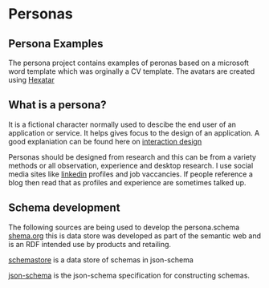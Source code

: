 # Personas
## Persona Examples
The persona project contains examples of peronas based on a microsoft word template which was orginally a CV template.
The avatars are created using [Hexatar](http://www.hexatar.com/) 

## What is a persona? 
It is a fictional character normally used to descibe the end user of an application or service. It helps gives focus to the design of an application. A good explaniation can be found here on [interaction design](https://www.interaction-design.org/literature/article/personas-why-and-how-you-should-use-them)

Personas should be designed from research and this can be from a variety methods or all observation, experience and desktop research.
I use social media sites like [linkedin](https://www.linkedin.com/jobs) profiles and job vaccancies. If people reference a blog then read that as profiles and experience are sometimes talked up. 

## Schema development

The following sources are being used to develop the persona.schema 
[shema.org](https:schema.org) this is data store was developed as part of the semantic web and is an RDF intended use by products and retailing. 

[schemastore](http://schemastore.org/json/) is a data store of schemas in json-schema

[json-schema](http://json-schema.org/) is the json-schema specification for constructing schemas.
